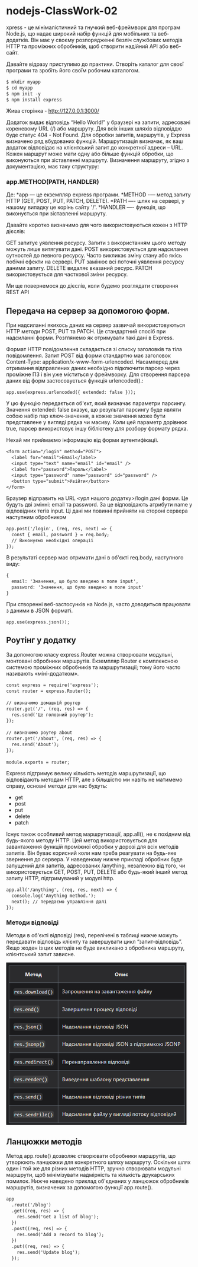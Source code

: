 # nodejs-СlassWork-02

xpress - це мінімалістичний та гнучкий веб-фреймворк для програм Node.js, що надає широкий набір функцій для мобільних та веб-додатків. Він має у своєму розпорядженні безліч службових методів HTTP та проміжних обробників, щоб створити надійний API або веб-сайт.

Давайте відразу приступимо до практики. Створіть каталог для своєї програми та зробіть його своїм робочим каталогом.

~~~
$ mkdir myapp
$ cd myapp
$ npm init -y
$ npm install express
~~~

Жива сторінка - http://127.0.0.1:3000/

Додаток видає відповідь “Hello World!” у браузері на запити, адресовані кореневому URL (/) або маршруту. Для всіх інших шляхів відповіддю буде статус 404 - Not Found. Для обробки запитів, маршрутів, у Express визначено ряд вбудованих функцій. Маршрутизація визначає, як ваш додаток відповідає на клієнтський запит до конкретної адреси – URL. Кожен маршрут може мати одну або більше функцій обробки, що виконуються при зіставленні маршруту. Визначення маршруту, згідно з документацією, має таку структуру:

### app.METHOD(PATH, HANDLER)

Де:
*app — це екземпляр express програми.
*METHOD -— метод запиту HTTP (GET, POST, PUT, PATCH, DELETE).
*PATH —- шлях на сервері, у нашому випадку це корінь сайту '/'.
*HANDLER —- функція, що виконується при зіставленні маршруту.

Давайте коротко визначимо для чого використовуються кожен з HTTP дієслів:

GET запитує уявлення ресурсу. Запити з використанням цього методу можуть лише витягувати дані.
POST використовується для надсилання сутностей до певного ресурсу. Часто викликає зміну стану або якісь побічні ефекти на сервері.
PUT замінює всі поточні уявлення ресурсу даними запиту.
DELETE видаляє вказаний ресурс.
PATCH використовується для часткової зміни ресурсу.

Ми ще повернемося до дієслів, коли будемо розглядати створення REST API


## Передача на сервер за допомогою форм.

При надсиланні якихось даних на сервер зазвичай використовуються HTTP методи POST, PUT та PATCH. Це стандартний спосіб при надсиланні форми. Розглянемо як отримувати такі дані в Express.

Формат HTTP повідомлення складається зі списку заголовків та тіла повідомлення. Запит POST від форми стандартно має заголовок Content-Type: application/x-www-form-urlencoded. Насамперед для отримання відправлених даних необхідно підключити парсер через проміжне ПЗ і він уже міститься у фреймворку. Для створення парсера даних від форм застосовується функція urlencoded().:

~~~
app.use(express.urlencoded({ extended: false }));
~~~

У цю функцію передається об'єкт, який визначає параметри парсингу. Значення extended: false вказує, що результат парсингу буде являти собою набір пар ключ-значення, а кожне значення може бути представлене у вигляді рядка чи масиву. Коли цей параметр дорівнює true, парсер використовує іншу бібліотеку для розбору формату рядка.

Нехай ми приймаємо інформацію від форми аутентифікації.

~~~
<form action="/login" method="POST">
  <label for="email">Email</label>
  <input type="text" name="email" id="email" />
  <label for="password">Пароль</label>
  <input type="password" name="password" id="password" />
  <button type="submit">Увійти</button>
</form>
~~~

Браузер відправить на URL <урл нашого додатку>/login дані форми. Це будуть дві змінні: email та password. За це відповідають атрибути name у відповідних тегів input. Ці дані ми повинні прийняти на стороні сервера наступним обробником

~~~
app.post('/login', (req, res, next) => {
  const { email, password } = req.body;
  // Виконуємо необхідні операції
});
~~~

В результаті сервер має отримати дані в об'єкті req.body, наступного виду:

~~~
{
  email: 'Значення, що було введено в поле input',
  password: 'Значення, що було введено в поле input'
}
~~~

При створенні веб-застосунків на Node.js, часто доводиться працювати з даними в JSON форматі. 

~~~
app.use(express.json());
~~~

## Роутінг у додатку

За допомогою класу express.Router можна створювати модульні, монтовані обробники маршрутів. Екземпляр Router є комплексною системою проміжних обробників та маршрутизації; тому його часто називають «міні-додатком».

~~~
const express = require('express');
const router = express.Router();

// визначимо домашній роутер
router.get('/', (req, res) => {
  res.send('Це головний роутер');
});

// визначимо роутер about
router.get('/about', (req, res) => {
  res.send('About');
});

module.exports = router;
~~~

Express підтримує велику кількість методів маршрутизації, що відповідають методам HTTP, але з більшістю ми навіть не матимемо справу, основні методи для нас будуть:

- get
- post
- put
- delete
- patch

Існує також особливий метод маршрутизації, app.all(), не є похідним від будь-якого методу HTTP. Цей метод використовується для завантаження функцій проміжної обробки у дорозі для всіх методів запитів. Він буває корисний коли нам треба реагувати на будь-яке звернення до сервера.
У наведеному нижче прикладі обробник буде запущений для запитів, адресованих /anything, незалежно від того, чи використовується GET, POST, PUT, DELETE або будь-який інший метод запиту HTTP, підтримуваний у модулі http.


~~~
app.all('/anything', (req, res, next) => {
  console.log('Anything method.');
  next(); // передаємо управління далі
});
~~~

### Методи відповіді

Методи в об'єкті відповіді (res), перелічені в таблиці нижче можуть передавати відповідь клієнту та завершувати цикл “запит-відповідь”. Якщо жоден із цих методів не буде викликано з обробника маршруту, клієнтський запит зависне.

![Alt text](image.png)

## Ланцюжки методів

Метод app.route() дозволяє створювати обробники маршрутів, що утворюють ланцюжки для конкретного шляху маршруту. Оскільки шлях один і той же для різних методів HTTP, зручно створювати модульні маршрути, щоб мінімізувати надмірність та кількість друкарських помилок. Нижче наведено приклад об'єднаних у ланцюжок обробників маршрутів, визначених за допомогою функції app.route().

~~~
app
  .route('/blog')
  .get((req, res) => {
    res.send('Get a list of blog');
  })
  .post((req, res) => {
    res.send('Add a record to blog');
  })
  .put((req, res) => {
    res.send('Update blog');
  });
~~~